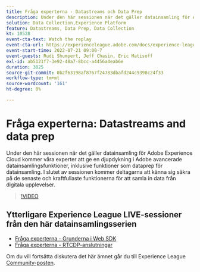 ```yaml
---
title: Fråga experterna - Datastreams och Data Prep
description: Under den här sessionen när det gäller datainsamling för Adobe Experience Cloud kommer våra experter att ge en djupdykning i Adobe avancerade datainsamlingsfunktioner, inklusive funktioner som dataprep för datainsamling. I slutet av sessionen kommer deltagarna att känna sig säkra på de senaste och kraftfullaste funktionerna för att samla in data från digitala upplevelser.
solution: Data Collection,Experience Platform
feature: Datastreams, Data Prep, Data Collection
kt: 10528
event-cta-text: Watch the replay
event-cta-url: https://experienceleague.adobe.com/docs/experience-league-live-events/events/episodes/exl-live-episode-07-21-22.html?lang=sv-SE
event-start-time: 2022-07-21 09:00-7
event-guests: Rudi Shumpert, Jeff Chasin, Eric Matisoff
exl-id: ab5121f7-3e92-48a7-8bcc-a4456a4eab6e
duration: 3825
source-git-commit: 0b2f63198af8767f24783dbafd244c9398c24f33
workflow-type: tm+mt
source-wordcount: '161'
ht-degree: 0%

---
```


# Fråga experterna: Datastreams and data prep

Under den här sessionen när det gäller datainsamling för Adobe Experience Cloud kommer våra experter att ge en djupdykning i Adobe avancerade datainsamlingsfunktioner, inklusive funktioner som dataprep för datainsamling. I slutet av sessionen kommer deltagarna att känna sig säkra på de senaste och kraftfullaste funktionerna för att samla in data från digitala upplevelser.

>[!VIDEO](https://video.tv.adobe.com/v/345342/?quality=12&learn=on)

## Ytterligare Experience League LIVE-sessioner från den här datainsamlingsserien

* [Fråga experterna - Grunderna i Web SDK](exl-live-episode-05-26-22.md)
* [Fråga experterna - RTCDP-anslutningar](exl-live-episode-06-23-22.md)

Om du vill fortsätta diskutera det här ämnet går du till Experience League [Community-posten](https://experienceleaguecommunities.adobe.com/t5/adobe-experience-platform/aep-community-qna-coffee-break-7-21-22-10-30am-pt-adobe/td-p/461503).

